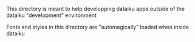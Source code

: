 This directory is meant to help developping dataiku apps 
outside of the dataiku "development" environment

Fonts and styles in this directory are "automagically" loaded 
when inside dataiku